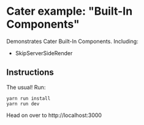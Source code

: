 # Cater example: "Built-In Components"

Demonstrates Cater Built-In Components. Including:

* SkipServerSideRender

## Instructions

The usual! Run:

    yarn run install
    yarn run dev

Head on over to http://localhost:3000
